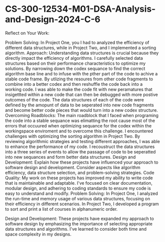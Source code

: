 # CS-300-12534-M01-DSA-Analysis-and-Design-2024-C-6
Reflect on Your Work:

Problem Solving:  In Project One, you I had to analyzed the efficiency of different data structures, while in Project Two, and I implemented a sorting algorithm.
Approach:  Understanding data structures is crucial because they directly impact the efficiency of algorithms. I carefully selected data structures based on their performance characteristics to optimize my solutions. By narrowing down the codex sequance to find the correct algorithm base line and to infuse with the pther part of the code to achive a stable code frame. By utlizing the resoures from other code fragments to combine into a better codex and then reshuffle the code back into a working code. I was able to make the code fit with new peramatures that insigettted within a new code that can then be debugged with more postive outcomes of the code. The data structures of each of the code were defined by the amopunt of data to be seperated into new code fragments and become better code pieces that would turn into a new codex structure.
Overcoming Roadblocks:  The main roadblock that I faced when programing the code into a stable sequance was elimatting the root cause most of the errors that occuured when optimizing sequance for the codex within the workingspace enviroment and to overcome this challenge. I encountered challenges with optimizing the sorting algorithm in Project Two. By reviewing algorithmic strategies and testing different approaches, I was able to enhance the performance of my code.
 I recoustruct the data structures into a three series of events to allow the passage of code to be seperatted into new sequances and form better data structures. 
Design and Development: Explain how these projects have influenced your approach to software design and development. Consider aspects like algorithm efficiency, data structure selection, and problem-solving strategies.
Code Quality: My work on these projects has improved my ability to write code that is maintainable and adaptable. I've focused on clear documentation, modular design, and adhering to coding standards to ensure my code is easy to understand and modify.
Problem Solving: In Project One, I analyzed the run-time and memory usage of various data structures, focusing on their efficiency in different scenarios. In Project Two, I developed a program to sort and print a list of courses in alphanumeric order.

Design and Development:
These projects have expanded my approach to software design by emphasizing the importance of selecting appropriate data structures and algorithms. I've learned to consider both time and space complexity in my designs.

